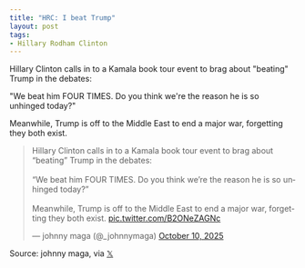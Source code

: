 ```yaml
---
title: "HRC: I beat Trump"
layout: post
tags:
- Hillary Rodham Clinton
---
```


Hillary Clinton calls in to a Kamala book tour  event to brag about "beating" Trump in the debates:

"We beat him FOUR TIMES. Do you think we're the reason he is so unhinged today?"

Meanwhile, Trump is off to the Middle East to end a major war, forgetting they both exist.

<blockquote class="twitter-tweet"><p lang="en" dir="ltr">Hillary Clinton calls in to a Kamala book tour event to brag about “beating” Trump in the debates:<br><br>“We beat him FOUR TIMES. Do you think we’re the reason he is so unhinged today?”<br><br>Meanwhile, Trump is off to the Middle East to end a major war, forgetting they both exist. <a href="https://t.co/B2ONeZAGNc">pic.twitter.com/B2ONeZAGNc</a></p>&mdash; johnny maga (@_johnnymaga) <a href="https://twitter.com/_johnnymaga/status/1976780607368970282?ref_src=twsrc%5Etfw">October 10, 2025</a></blockquote> <script async src="https://platform.twitter.com/widgets.js" charset="utf-8"></script>

Source: johnny maga, via [𝕏](https://x.com)
